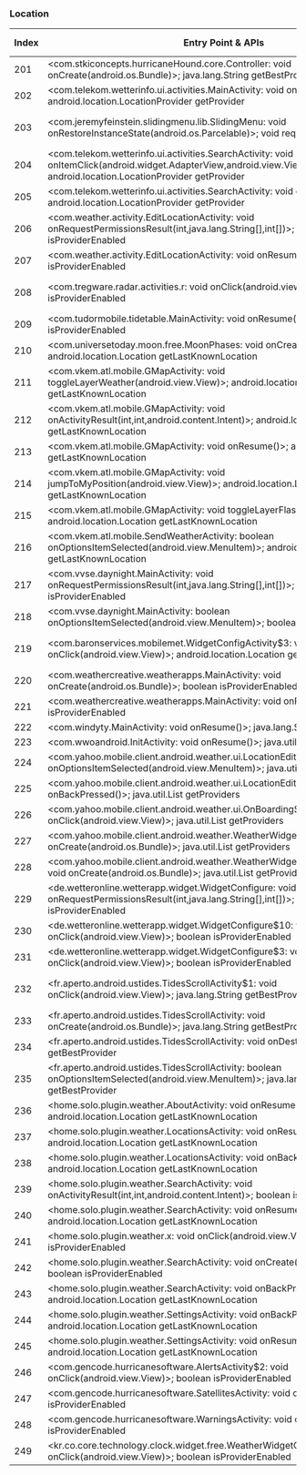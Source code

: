 ### Location
| Index | Entry Point & APIs | Screen shot | Resource id | Label |
| ------------- | ------------- | ------------- |-------------|-------------|
| 201 | <com.stkiconcepts.hurricaneHound.core.Controller: void onCreate(android.os.Bundle)>; java.lang.String getBestProvider | ![](D:\COSMOS\output\py\Play_win8\Weather\com.stkiconcepts.hurricaneHound.free\com.stkiconcepts.hurricaneHound.core.Controller.png) |  | |
| 202 | <com.telekom.wetterinfo.ui.activities.MainActivity: void onResume()>; android.location.LocationProvider getProvider | ![](D:\COSMOS\output\py\Play_win8\Weather\com.telekom.wetterinfo\com.telekom.wetterinfo.ui.activities.MainActivity.png) |  | T |
| 203 | <com.jeremyfeinstein.slidingmenu.lib.SlidingMenu: void onRestoreInstanceState(android.os.Parcelable)>; void requestLocationUpdates | ![](D:\COSMOS\output\py\Play_win8\Weather\com.telekom.wetterinfo\com.telekom.wetterinfo.ui.activities.MainActivity.png) | {'2131558682': <sensitive_component.SensitiveComponent.SensitiveView object at 0x0000012524124390>} | T |
| 204 | <com.telekom.wetterinfo.ui.activities.SearchActivity: void onItemClick(android.widget.AdapterView,android.view.View,int,long)>; android.location.LocationProvider getProvider | ![](D:\COSMOS\output\py\Play_win8\Weather\com.telekom.wetterinfo\com.telekom.wetterinfo.ui.activities.SearchActivity.png) |  | T |
| 205 | <com.telekom.wetterinfo.ui.activities.SearchActivity: void onResume()>; android.location.LocationProvider getProvider | ![](D:\COSMOS\output\py\Play_win8\Weather\com.telekom.wetterinfo\com.telekom.wetterinfo.ui.activities.SearchActivity.png) |  | T |
| 206 | <com.weather.activity.EditLocationActivity: void onRequestPermissionsResult(int,java.lang.String[],int[])>; boolean isProviderEnabled | ![](D:\COSMOS\output\py\Play_win8\Weather\com.transparentclock.weather.forecast\com.weather.activity.EditLocationActivity.png) |  | T |
| 207 | <com.weather.activity.EditLocationActivity: void onResume()>; boolean isProviderEnabled | ![](D:\COSMOS\output\py\Play_win8\Weather\com.transparentclock.weather.forecast\com.weather.activity.EditLocationActivity.png) |  | T |
| 208 | <com.tregware.radar.activities.r: void onClick(android.view.View)>; boolean isProviderEnabled | ![](D:\COSMOS\output\py\Play_win8\Weather\com.tregware.radar\com.tregware.radar.activities.WidgetPickerActivity.png) | {'2131624224': <sensitive_component.SensitiveComponent.SensitiveView object at 0x00000125240491D0>}  T |
| 209 | <com.tudormobile.tidetable.MainActivity: void onResume()>; boolean isProviderEnabled | ![](D:\COSMOS\output\py\Play_win8\Weather\com.tudormobile.tidetable\com.tudormobile.tidetable.MainActivity.png) |  | T |
| 210 | <com.universetoday.moon.free.MoonPhases: void onCreate(android.os.Bundle)>; android.location.Location getLastKnownLocation | ![](D:\COSMOS\output\py\Play_win8\Weather\com.universetoday.moon.free\com.universetoday.moon.free.MoonPhases.png) |  | T |
| 211 | <com.vkem.atl.mobile.GMapActivity: void toggleLayerWeather(android.view.View)>; android.location.Location getLastKnownLocation | ![](D:\COSMOS\output\py\Play_win8\Weather\com.vkem.atl.mobile\com.vkem.atl.mobile.GMapActivity.png) |  | |
| 212 | <com.vkem.atl.mobile.GMapActivity: void onActivityResult(int,int,android.content.Intent)>; android.location.Location getLastKnownLocation | ![](D:\COSMOS\output\py\Play_win8\Weather\com.vkem.atl.mobile\com.vkem.atl.mobile.GMapActivity.png) |  | |
| 213 | <com.vkem.atl.mobile.GMapActivity: void onResume()>; android.location.Location getLastKnownLocation | ![](D:\COSMOS\output\py\Play_win8\Weather\com.vkem.atl.mobile\com.vkem.atl.mobile.GMapActivity.png) |  | |
| 214 | <com.vkem.atl.mobile.GMapActivity: void jumpToMyPosition(android.view.View)>; android.location.Location getLastKnownLocation | ![](D:\COSMOS\output\py\Play_win8\Weather\com.vkem.atl.mobile\com.vkem.atl.mobile.GMapActivity.png) |  | |
| 215 | <com.vkem.atl.mobile.GMapActivity: void toggleLayerFlash(android.view.View)>; android.location.Location getLastKnownLocation | ![](D:\COSMOS\output\py\Play_win8\Weather\com.vkem.atl.mobile\com.vkem.atl.mobile.GMapActivity.png) |  | |
| 216 | <com.vkem.atl.mobile.SendWeatherActivity: boolean onOptionsItemSelected(android.view.MenuItem)>; android.location.Location getLastKnownLocation | ![](D:\COSMOS\output\py\Play_win8\Weather\com.vkem.atl.mobile\com.vkem.atl.mobile.SendWeatherActivity.png) |  | T |
| 217 | <com.vvse.daynight.MainActivity: void onRequestPermissionsResult(int,java.lang.String[],int[])>; boolean isProviderEnabled | ![](D:\COSMOS\output\py\Play_win8\Weather\com.vvse.daynight\com.vvse.daynight.MainActivity.png) |  | T |
| 218 | <com.vvse.daynight.MainActivity: boolean onOptionsItemSelected(android.view.MenuItem)>; boolean isProviderEnabled | ![](D:\COSMOS\output\py\Play_win8\Weather\com.vvse.daynight\com.vvse.daynight.MainActivity.png) |  | T |
| 219 | <com.baronservices.mobilemet.WidgetConfigActivity$3: void onClick(android.view.View)>; android.location.Location getLastKnownLocation | ![](D:\COSMOS\output\py\Play_win8\Weather\com.wtvg.abc13radar\com.baronservices.mobilemet.WidgetConfigActivity.png) | {'2131231084': <sensitive_component.SensitiveComponent.SensitiveView object at 0x0000012523F795F8>} | T |
| 220 | <com.weathercreative.weatherapps.MainActivity: void onCreate(android.os.Bundle)>; boolean isProviderEnabled | ![](D:\COSMOS\output\py\Play_win8\Weather\com.weathercreative.weatherpuppy\com.weathercreative.weatherapps.MainActivity.png) |  | T |
| 221 | <com.weathercreative.weatherapps.MainActivity: void onResume()>; boolean isProviderEnabled | ![](D:\COSMOS\output\py\Play_win8\Weather\com.weathercreative.weatherpuppy\com.weathercreative.weatherapps.MainActivity.png) |  | T |
| 222 | <com.windyty.MainActivity: void onResume()>; java.lang.String getBestProvider | ![](D:\COSMOS\output\py\Play_win8\Weather\com.windyty.android\com.windyty.MainActivity.png) |  | T |
| 223 | <com.wwoandroid.InitActivity: void onResume()>; java.util.List getProviders | ![](D:\COSMOS\output\py\Play_win8\Weather\com.wwoandroid\com.wwoandroid.InitActivity.png) |  | T |
| 224 | <com.yahoo.mobile.client.android.weather.ui.LocationEditActivity: boolean onOptionsItemSelected(android.view.MenuItem)>; java.util.List getProviders | ![](D:\COSMOS\output\py\Play_win8\Weather\com.yahoo.mobile.client.android.weather\com.yahoo.mobile.client.android.weather.ui.LocationEditActivity.png) |  | T |
| 225 | <com.yahoo.mobile.client.android.weather.ui.LocationEditActivity: void onBackPressed()>; java.util.List getProviders | ![](D:\COSMOS\output\py\Play_win8\Weather\com.yahoo.mobile.client.android.weather\com.yahoo.mobile.client.android.weather.ui.LocationEditActivity.png) |  | T |
| 226 | <com.yahoo.mobile.client.android.weather.ui.OnBoardingScreenActivity: void onClick(android.view.View)>; java.util.List getProviders | ![](D:\COSMOS\output\py\Play_win8\Weather\com.yahoo.mobile.client.android.weather\com.yahoo.mobile.client.android.weather.ui.OnBoardingScreenActivity.png) |  | T |
| 227 | <com.yahoo.mobile.client.android.weather.WeatherWidget4x2Configure: void onCreate(android.os.Bundle)>; java.util.List getProviders | ![](D:\COSMOS\output\py\Play_win8\Weather\com.yahoo.mobile.client.android.weather\com.yahoo.mobile.client.android.weather.WeatherWidget4x2Configure.png) |  | T |
| 228 | <com.yahoo.mobile.client.android.weather.WeatherWidget4x2ConfigureBigClock: void onCreate(android.os.Bundle)>; java.util.List getProviders | ![](D:\COSMOS\output\py\Play_win8\Weather\com.yahoo.mobile.client.android.weather\com.yahoo.mobile.client.android.weather.WeatherWidget4x2ConfigureBigClock.png) |  | T |
| 229 | <de.wetteronline.wetterapp.widget.WidgetConfigure: void onRequestPermissionsResult(int,java.lang.String[],int[])>; boolean isProviderEnabled | ![](D:\COSMOS\output\py\Play_win8\Weather\de.wetteronline.wetterapp\de.wetteronline.wetterapp.widget.WidgetConfigure.png) |  | T |
| 230 | <de.wetteronline.wetterapp.widget.WidgetConfigure$10: void onClick(android.view.View)>; boolean isProviderEnabled | ![](D:\COSMOS\output\py\Play_win8\Weather\de.wetteronline.wetterapp\de.wetteronline.wetterapp.widget.WidgetConfigure.png) |  | T |
| 231 | <de.wetteronline.wetterapp.widget.WidgetConfigure$3: void onClick(android.view.View)>; boolean isProviderEnabled | ![](D:\COSMOS\output\py\Play_win8\Weather\de.wetteronline.wetterapp\de.wetteronline.wetterapp.widget.WidgetConfigure.png) |  | T |
| 232 | <fr.aperto.android.ustides.TidesScrollActivity$1: void onClick(android.view.View)>; java.lang.String getBestProvider | ![](D:\COSMOS\output\py\Play_win8\Weather\fr.aperto.android.ustides\fr.aperto.android.ustides.TidesScrollActivity.png) | {'2131361796': <sensitive_component.SensitiveComponent.SensitiveView object at 0x0000012523FA69B0>} | T |
| 233 | <fr.aperto.android.ustides.TidesScrollActivity: void onCreate(android.os.Bundle)>; java.lang.String getBestProvider | ![](D:\COSMOS\output\py\Play_win8\Weather\fr.aperto.android.ustides\fr.aperto.android.ustides.TidesScrollActivity.png) |  | T |
| 234 | <fr.aperto.android.ustides.TidesScrollActivity: void onDestroy()>; java.lang.String getBestProvider | ![](D:\COSMOS\output\py\Play_win8\Weather\fr.aperto.android.ustides\fr.aperto.android.ustides.TidesScrollActivity.png) |  | T |
| 235 | <fr.aperto.android.ustides.TidesScrollActivity: boolean onOptionsItemSelected(android.view.MenuItem)>; java.lang.String getBestProvider | ![](D:\COSMOS\output\py\Play_win8\Weather\fr.aperto.android.ustides\fr.aperto.android.ustides.TidesScrollActivity.png) |  | T |
| 236 | <home.solo.plugin.weather.AboutActivity: void onResume()>; android.location.Location getLastKnownLocation | ![](D:\COSMOS\output\py\Play_win8\Weather\home.solo.plugin.weather\home.solo.plugin.weather.AboutActivity.png) |  | |
| 237 | <home.solo.plugin.weather.LocationsActivity: void onResume()>; android.location.Location getLastKnownLocation | ![](D:\COSMOS\output\py\Play_win8\Weather\home.solo.plugin.weather\home.solo.plugin.weather.LocationsActivity.png) |  | T |
| 238 | <home.solo.plugin.weather.LocationsActivity: void onBackPressed()>; android.location.Location getLastKnownLocation | ![](D:\COSMOS\output\py\Play_win8\Weather\home.solo.plugin.weather\home.solo.plugin.weather.LocationsActivity.png) |  | T |
| 239 | <home.solo.plugin.weather.SearchActivity: void onActivityResult(int,int,android.content.Intent)>; boolean isProviderEnabled | ![](D:\COSMOS\output\py\Play_win8\Weather\home.solo.plugin.weather\home.solo.plugin.weather.SearchActivity.png) |  | T |
| 240 | <home.solo.plugin.weather.SearchActivity: void onResume()>; android.location.Location getLastKnownLocation | ![](D:\COSMOS\output\py\Play_win8\Weather\home.solo.plugin.weather\home.solo.plugin.weather.SearchActivity.png) |  | T |
| 241 | <home.solo.plugin.weather.x: void onClick(android.view.View)>; boolean isProviderEnabled | ![](D:\COSMOS\output\py\Play_win8\Weather\home.solo.plugin.weather\home.solo.plugin.weather.SearchActivity.png) |  | T |
| 242 | <home.solo.plugin.weather.SearchActivity: void onCreate(android.os.Bundle)>; boolean isProviderEnabled | ![](D:\COSMOS\output\py\Play_win8\Weather\home.solo.plugin.weather\home.solo.plugin.weather.SearchActivity.png) |  | T |
| 243 | <home.solo.plugin.weather.SearchActivity: void onBackPressed()>; android.location.Location getLastKnownLocation | ![](D:\COSMOS\output\py\Play_win8\Weather\home.solo.plugin.weather\home.solo.plugin.weather.SearchActivity.png) |  | T |
| 244 | <home.solo.plugin.weather.SettingsActivity: void onBackPressed()>; android.location.Location getLastKnownLocation | ![](D:\COSMOS\output\py\Play_win8\Weather\home.solo.plugin.weather\home.solo.plugin.weather.SettingsActivity.png) |  | T |
| 245 | <home.solo.plugin.weather.SettingsActivity: void onResume()>; android.location.Location getLastKnownLocation | ![](D:\COSMOS\output\py\Play_win8\Weather\home.solo.plugin.weather\home.solo.plugin.weather.SettingsActivity.png) |  | T |
| 246 | <com.gencode.hurricanesoftware.AlertsActivity$2: void onClick(android.view.View)>; boolean isProviderEnabled | ![](D:\COSMOS\output\py\Play_win8\Weather\Hurricane.Software\com.gencode.hurricanesoftware.AlertsActivity.png) |  | D |
| 247 | <com.gencode.hurricanesoftware.SatellitesActivity: void onResume()>; boolean isProviderEnabled | ![](D:\COSMOS\output\py\Play_win8\Weather\Hurricane.Software\com.gencode.hurricanesoftware.SatellitesActivity.png) |  | D |
| 248 | <com.gencode.hurricanesoftware.WarningsActivity: void onResume()>; boolean isProviderEnabled | ![](D:\COSMOS\output\py\Play_win8\Weather\Hurricane.Software\com.gencode.hurricanesoftware.WarningsActivity.png) |  | |
| 249 | <kr.co.core.technology.clock.widget.free.WeatherWidgetConfigure$7: void onClick(android.view.View)>; boolean isProviderEnabled | ![](D:\COSMOS\output\py\Play_win8\Weather\kr.co.core.technology.clock.widget.free\kr.co.core.technology.clock.widget.free.WeatherWidgetConfigure.png) |  | |
